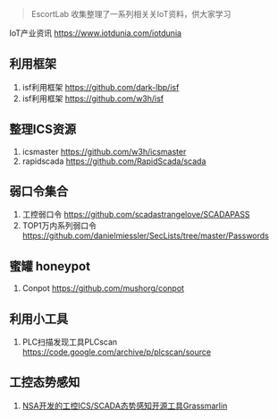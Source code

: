 >EscortLab 收集整理了一系列相关关IoT资料，供大家学习

IoT产业资讯 https://www.iotdunia.com/iotdunia


## 利用框架

 
1. isf利用框架 https://github.com/dark-lbp/isf
2. isf利用框架 https://github.com/w3h/isf


## 整理ICS资源

1. icsmaster https://github.com/w3h/icsmaster
2. rapidscada https://github.com/RapidScada/scada

## 弱口令集合

1. 工控弱口令 https://github.com/scadastrangelove/SCADAPASS
2. TOP1万内系列弱口令 https://github.com/danielmiessler/SecLists/tree/master/Passwords


## 蜜罐 honeypot

1. Conpot https://github.com/mushorg/conpot


## 利用小工具

1. PLC扫描发现工具PLCscan https://code.google.com/archive/p/plcscan/source

## 工控态势感知

1. [NSA开发的工控ICS/SCADA态势感知开源工具Grassmarlin](https://github.com/iadgov/grassmarlin)